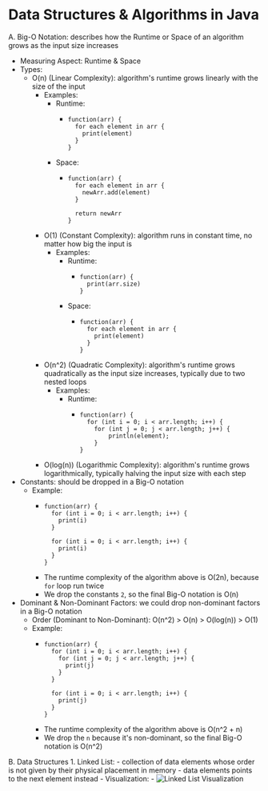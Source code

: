 # Data Structures & Algorithms in Java

A. Big-O Notation: describes how the Runtime or Space of an algorithm grows as the input size increases
- Measuring Aspect: Runtime & Space
- Types:
    - O(n) (Linear Complexity): algorithm's runtime grows linearly with the size of the input
      - Examples:
        - Runtime:
          - ```
            function(arr) {
              for each element in arr {
                print(element)
              } 
            }
            ```
        - Space:
          - ```
            function(arr) {
              for each element in arr {
                newArr.add(element)
              }
    
              return newArr
            }
            ```
      - O(1) (Constant Complexity): algorithm runs in constant time, no matter how big the input is
        - Examples:
          - Runtime:
            - ```
              function(arr) {
                print(arr.size)
              }
              ```
          - Space:
            - ```
              function(arr) {
                for each element in arr {
                  print(element)
                } 
              }
              ```
      - O(n^2) (Quadratic Complexity): algorithm's runtime grows quadratically as the input size increases, typically due to two nested loops
        - Examples:
          - Runtime:
            - ```
              function(arr) {
                for (int i = 0; i < arr.length; i++) {
                  for (int j = 0; j < arr.length; j++) {
                      println(element);
                  }
              }
              ```
      - O(log(n)) (Logarithmic Complexity): algorithm's runtime grows logarithmically, typically halving the input size with each step
- Constants: should be dropped in a Big-O notation
  - Example:
    - ```
      function(arr) {
        for (int i = 0; i < arr.length; i++) {
          print(i)
        }
      
        for (int i = 0; i < arr.length; i++) {
          print(i)
        }
      }
      ```
    - The runtime complexity of the algorithm above is O(2n), because `for` loop run twice
    - We drop the constants `2`, so the final Big-O notation is O(n)
- Dominant & Non-Dominant Factors: we could drop non-dominant factors in a Big-O notation
  - Order (Dominant to Non-Dominant): O(n^2) > O(n) > O(log(n)) > O(1)
  - Example:
    - ```
      function(arr) {
        for (int i = 0; i < arr.length; i++) {
          for (int j = 0; j < arr.length; j++) {
            print(j)
          }
        }

        for (int i = 0; i < arr.length; i++) {
          print(j)
        }
      }
      ```
    - The runtime complexity of the algorithm above is O(n^2 + n)
    - We drop the `n` because it's non-dominant, so the final Big-O notation is O(n^2)

B. Data Structures
    1. Linked List:
        - collection of data elements whose order is not given by their physical placement in memory
        - data elements points to the next element instead
        - Visualization:
            - <img src="../main/Stock/linked-list-viz.jpg" alt="Linked List Visualization">
